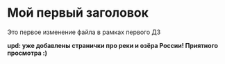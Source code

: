 # Мой первый заголовок

Это первое изменение файла в рамках первого ДЗ

**upd: уже добавлены странички про реки и озёра России! Приятного просмотра :)**